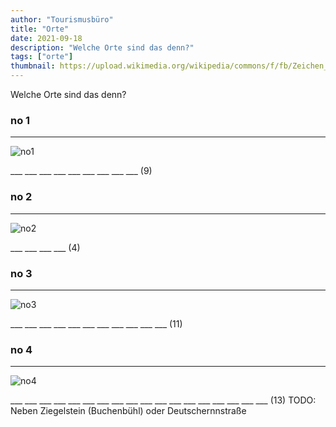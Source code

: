 ```yaml
---
author: "Tourismusbüro"
title: "Orte"
date: 2021-09-18
description: "Welche Orte sind das denn?"
tags: ["orte"]
thumbnail: https://upload.wikimedia.org/wikipedia/commons/f/fb/Zeichen_310_-_Ortstafel_Brombach%2C_Stadt_L%C3%B6rrach%2C_2009.jpg
---
```


Welche Orte sind das denn?

### no 1
---

![no1](https://m.media-amazon.com/images/I/81YC3nzM8WS._AC_SY606_.jpg)

___ ___ ___ ___ ___ ___ ___ ___ ___ (9)

### no 2
---

![no2](https://cdn.hornbach.de/data/shop/D04/001/780/491/730/363/DV_8_7332326_03_4c_RO_20200206111652.jpg)

___ ___ ___ ___ (4)

### no 3
---

![no3](https://www.sossenheimer-wochenblatt.de/wp-content/uploads/2019/05/18Blumenklau-doppel.001.jpeg)

___ ___ ___ ___ ___ ___ ___ ___ ___ ___ ___ (11)

### no 4
---

![no4](/samlaender/Picture.png)

___ ___ ___ ___ ___ ___ ___ ___ ___ ___ ___ ___ ___ ___ ___ ___ ___ ___ (13) 
TODO: Neben Ziegelstein (Buchenbühl) oder Deutschernnstraße

